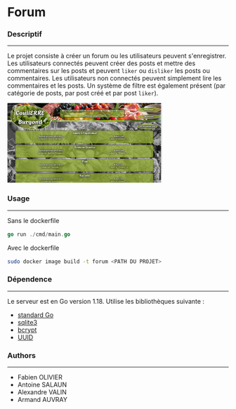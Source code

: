 # Forum

### Descriptif
_______
Le projet consiste à créer un forum ou les utilisateurs peuvent s'enregistrer. 
Les utilisateurs connectés peuvent créer des posts et mettre des commentaires sur les posts et peuvent `liker` ou `disliker` les posts ou commentaires. 
Les utilisateurs non connectés peuvent simplement lire les commentaires et les posts. 
Un système de filtre est également présent (par catégorie de posts, par post créé et par post `liker`).

<img src="./forum.png" alt="Screen de la page principale du forum" width="70%"/>


### Usage
______
Sans le dockerfile
```go
go run ./cmd/main.go
```

Avec le dockerfile
```sh
sudo docker image build -t forum <PATH DU PROJET>
```

### Dépendence
_______
Le serveur est en Go version 1.18. Utilise les bibliothèques suivante :
- [standard Go](https://golang.org/pkg/)
- [sqlite3](https://github.com/mattn/go-sqlite3)
- [bcrypt](https://pkg.go.dev/golang.org/x/crypto/bcrypt)
- [UUID](https://github.com/gofrs/uuid)

### Authors
_______
+ Fabien OLIVIER
+ Antoine SALAUN
+ Alexandre VALIN
+ Armand AUVRAY
